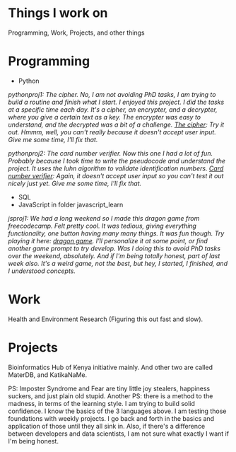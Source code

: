 # Things I work on
Programming, Work, Projects, and other things 

# Programming 
- Python

*pythonproj1: The cipher. No, I am not avoiding PhD tasks, I am trying to build a routine and finish what I start. I enjoyed this project. I did the tasks at a specific time each day. It's a cipher, an encrypter, and a decrypter, where you give a certain text as a key. The encrypter was easy to understand, and the decrypted was a bit of a challenge.
[The cipher](https://karegapauline.github.io/Projects/pyth/cipher.py): Try it out. Hmmm, well, you can't really because it doesn't accept user input. Give me some time, I'll fix that.*

*pythonproj2: The card number verifier. Now this one I had a lot of fun. Probably because I took time to write the pseudocode and understand the project. It uses the luhn algorithm to validate identification numbers. [Card number verifier](https://karegapauline.github.io/Projects/pyth/luhnalg.py): Again, it doesn't accept user input so you can't test it out nicely just yet. Give me some time, I'll fix that.*


- SQL
- JavaScript in folder javascript_learn

*jsproj1: We had a long weekend so I made this dragon game from freecodecamp. Felt pretty cool. It was tedious, giving everything functionality, one button having many many things. It was fun though. Try playing it here: [dragon game](https://karegapauline.github.io/Projects/javascript_learn/dragon_game_freecodecamp/index.html). I'll personalize it at some point, or find another game prompt to try develop. Was I doing this to avoid PhD tasks over the weekend, absolutely. And if I'm being totally honest, part of last week also. It's a weird game, not the best, but hey, I started, I finished, and I understood concepts.*   

# Work
Health and Environment Research (Figuring this out fast and slow). 

# Projects
Bioinformatics Hub of Kenya initiative mainly. And other two are called MaterDB, and KatikaNaMe.

PS: Imposter Syndrome and Fear are tiny little joy stealers, happiness suckers, and just plain old stupid. 
Another PS: there is a method to the madness, in terms of the learning style. I am trying to build solid confidence. I know the basics of the 3 languages above. I am testing those foundations with weekly projects. I go back and forth in the basics and application of those until they all sink in. Also, if there's a difference between developers and data scientists, I am not sure what exactly I want if I'm being honest.
